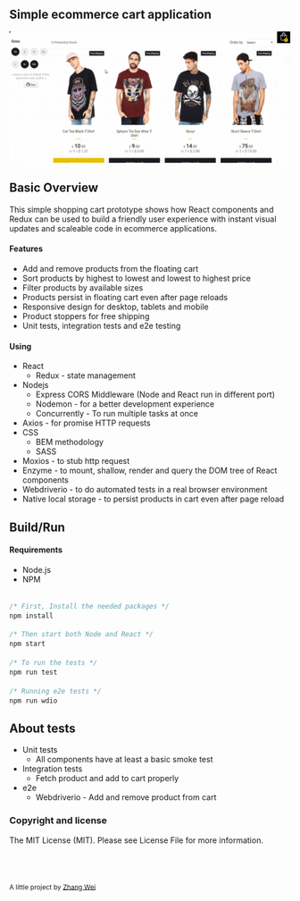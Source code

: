 ## Simple ecommerce cart application

<p align="center">
  <img src="./doc/react-shopping-cart-min.gif">
</p>

## Basic Overview

This simple shopping cart prototype shows how React components and Redux can be used to build a
friendly user experience with instant visual updates and scaleable code in ecommerce applications.

#### Features

- Add and remove products from the floating cart
- Sort products by highest to lowest and lowest to highest price
- Filter products by available sizes
- Products persist in floating cart even after page reloads
- Responsive design for desktop, tablets and mobile
- Product stoppers for free shipping
- Unit tests, integration tests and e2e testing

#### Using

- React
  - Redux - state management
- Nodejs
  - Express CORS Middleware (Node and React run in different port)
  - Nodemon - for a better development experience
  - Concurrently - To run multiple tasks at once
- Axios - for promise HTTP requests
- CSS
  - BEM methodology
  - SASS
- Moxios - to stub http request
- Enzyme - to mount, shallow, render and query the DOM tree of React components
- Webdriverio - to do automated tests in a real browser environment
- Native local storage - to persist products in cart even after page reload

## Build/Run

#### Requirements

- Node.js
- NPM

```javascript

/* First, Install the needed packages */
npm install

/* Then start both Node and React */
npm start

/* To run the tests */
npm run test

/* Running e2e tests */
npm run wdio


```

## About tests

- Unit tests
  - All components have at least a basic smoke test
- Integration tests
  - Fetch product and add to cart properly
- e2e
  - Webdriverio - Add and remove product from cart

### Copyright and license

The MIT License (MIT). Please see License File for more information.

<br/>
<br/>

<sub>A little project by <a href="https://github.com/zhangwei5479">Zhang Wei</a></sub>
</p>
